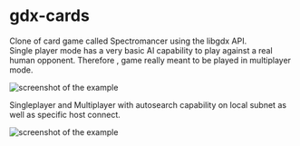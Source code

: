 gdx-cards
=========

Clone of card game called Spectromancer using the libgdx API.  
Single player mode has a very basic AI capability to play against a real human opponent.
Therefore , game really meant to be played in multiplayer mode.

![screenshot of the example](https://raw.github.com/pantinor/gdx-cards/master/preview.png)

Singleplayer and Multiplayer with autosearch capability on local subnet as well as specific host connect.

![screenshot of the example](https://raw.github.com/pantinor/gdx-cards/master/multi.png)